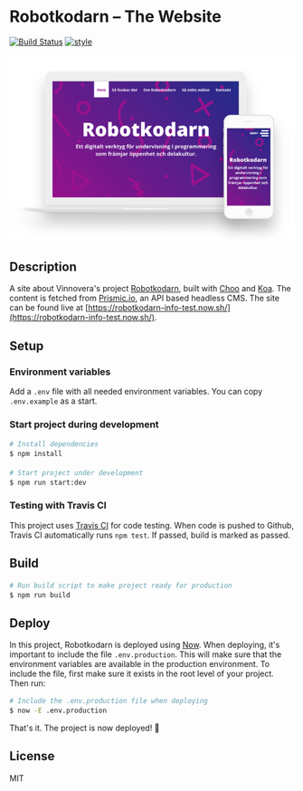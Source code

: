 # Robotkodarn – The Website

[![Build Status](https://travis-ci.org/Vinnovera/robotkodarn_about.svg?branch=master)](https://travis-ci.org/Vinnovera/robotkodarn_about) [![style](https://img.shields.io/badge/code%20style-standard-brightgreen.svg)](https://github.com/Vinnovera/robotkodarn_about)

![The website on different devices](https://github.com/Vinnovera/robotkodarn_about/blob/master/README-cover.png "Screenshots of the website")

## Description
A site about Vinnovera's project [Robotkodarn](https://github.com/Vinnovera/robotkodarn), built with [Choo](https://github.com/choojs/) and [Koa](https://github.com/koajs/koa). The content is fetched from [Prismic.io](https://prismic.io), an API based headless CMS. The site can be found live at [https://robotkodarn-info-test.now.sh/](https://robotkodarn-info-test.now.sh/).

## Setup

### Environment variables

Add a `.env` file with all needed environment variables.
You can copy `.env.example` as a start.


### Start project during development

```bash
# Install dependencies
$ npm install

# Start project under development
$ npm run start:dev

```

### Testing with Travis CI

This project uses [Travis CI](https://travis-ci.org/) for code testing. When code is pushed to Github, Travis CI automatically runs `npm test`. If passed, build is marked as passed.

## Build
```bash
# Run build script to make project ready for production
$ npm run build

```

## Deploy
In this project, Robotkodarn is deployed using [Now](https://zeit.co/now). When deploying, it's important to include the file  `.env.production`. This will make sure that the environment variables are available in the production environment. To include the file, first make sure it exists in the root level of your project. Then run:

```bash
# Include the .env.production file when deploying
$ now -E .env.production
```

That's it. The project is now deployed! 🎉

## License
MIT
